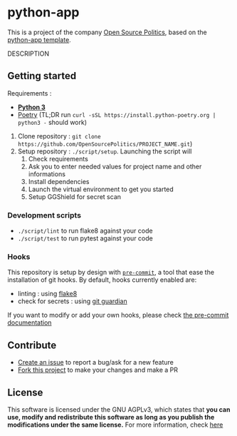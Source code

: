# python-app
This is a project of the company [Open Source Politics](https://opensourcepolitics.eu), based on the [python-app template](https://github.com/OpenSourcePolitics/python-app/).

DESCRIPTION

## Getting started
Requirements : 
- [**Python 3**](https://www.python.org/downloads/)
- [Poetry](https://python-poetry.org) (TL;DR run `curl -sSL https://install.python-poetry.org | python3 -` should work)

1. Clone repository : `git clone https://github.com/OpenSourcePolitics/PROJECT_NAME.git`)
2. Setup repository : `./script/setup`. Launching the script will
    1. Check requirements
    2. Ask you to enter needed values for project name and other informations
    3. Install dependencies
    4. Launch the virtual environment to get you started
    5. Setup GGShield for secret scan

### Development scripts
- `./script/lint` to run flake8 against your code
- `./script/test` to run pytest against your code

### Hooks
This repository is setup by design with [`pre-commit`](https://pre-commit.com/), a tool that ease the installation of git hooks. By default, hooks currently enabled are:
- linting : using [flake8](https://github.com/pycqa/flake8)
- check for secrets : using [git guardian](https://docs.gitguardian.com/ggshield-docs/integrations/git-hooks/pre-commit)

If you want to modify or add your own hooks, please check [the pre-commit documentation](https://pre-commit.com/)

## Contribute
- [Create an issue](https://github.com/OpenSourcePolitics/PROJECT_NAME/issues) to report a bug/ask for a new feature
- [Fork this project](https://github.com/OpenSourcePolitics/PROJECT_NAME/issues) to make your changes and make a PR

## License
This software is licensed under the GNU AGPLv3, which states that **you can use, modify and redistribute this software as long as you publish the modifications under the same license.**
For more information, check [here](https://www.gnu.org/licenses/agpl-3.0.html)
